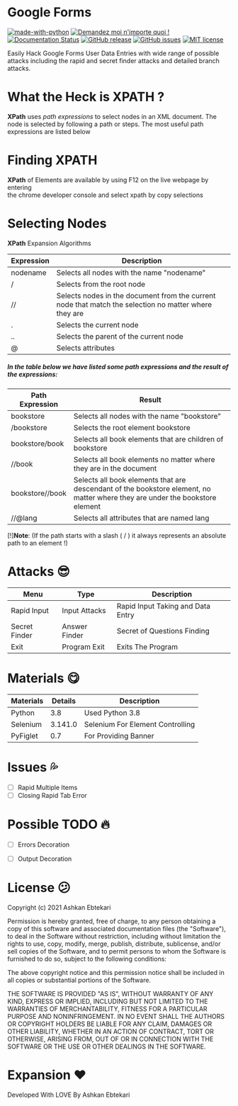 # Google Forms


[![made-with-python](https://img.shields.io/badge/Made%20with-Python-1f425f.svg)](https://www.python.org/)
[![Demandez moi n'importe quoi !](https://img.shields.io/badge/Demandez%20moi-n'%20importe%20quoi-1abc9c.svg)](https://GitHub.com/Naereen/ama.fr)
[![Documentation Status](https://readthedocs.org/projects/ansicolortags/badge/?version=latest)](http://ansicolortags.readthedocs.io/?badge=latest)
[![GitHub release](https://img.shields.io/github/release/Naereen/StrapDown.js.svg)](https://GitHub.com/Naereen/StrapDown.js/releases/)
[![GitHub issues](https://img.shields.io/github/issues/Naereen/StrapDown.js.svg)](https://GitHub.com/Naereen/StrapDown.js/issues/)
[![MIT license](https://img.shields.io/badge/License-MIT-blue.svg)](https://lbesson.mit-license.org/)

Easily Hack Google Forms User Data Entries with wide range of possible <br>
attacks including the rapid and secret finder attacks and detailed branch attacks. <br>

# What the Heck is XPATH ?
**XPath**  uses *path expressions* to select nodes in an XML document. The node is selected by following a path or steps. The most useful path expressions are listed below

# Finding XPATH
**XPath** of Elements are available by using F12 on the live webpage by entering <br>
the chrome developer console and select xpath by copy selections

# Selecting Nodes
**XPath**  Expansion Algorithms

| Expression | Description                                |
| ---------- | ------------------------------------------ |
| nodename	 | Selects all nodes with the name "nodename" |
|    /	     | Selects from the root node                 |
|   //	     | Selects nodes in the document from the current node that match the selection no matter where they are |
|   .	     | Selects the current node                   |
|   ..	     | Selects the parent of the current node     |
|   @	     | Selects attributes                         |

##### In the table below we have listed some path expressions and the result of the expressions:

| Path Expression |	Result |
| --------------- | ------ |
| bookstore       |	Selects all nodes with the name "bookstore" |
| /bookstore      |	Selects the root element bookstore          |
| bookstore/book  |	Selects all book elements that are children of bookstore |
| //book          |	Selects all book elements no matter where they are in the document |
| bookstore//book |	Selects all book elements that are descendant of the bookstore element, no matter where they are under the bookstore element |
| //@lang	      | Selects all attributes that are named lang |

[!]**Note**: (If the path starts with a slash ( / ) it always represents an absolute path to an element !)

# Attacks :sunglasses:

| Menu            | Type           | Description                       |
| --------------- | -------------- | --------------------------------- |
| Rapid Input     | Input Attacks  | Rapid Input Taking and Data Entry |                 |
| Secret Finder   | Answer Finder  | Secret of Questions Finding       |
| Exit            | Program Exit   | Exits The Program                 |

# Materials :yum:

| Materials  | Details     | Description                      |
| ---------- | ----------- | -------------------------------- |
| Python     | 3.8         | Used Python 3.8                  |
| Selenium   | 3.141.0     | Selenium For Element Controlling |
| PyFiglet   | 0.7         | For Providing Banner             |

# Issues :sweat_drops:

- [ ] Rapid Multiple Items
- [ ] Closing Rapid Tab Error

# Possible TODO :fire:

- [ ] Errors Decoration
- [ ] Output Decoration



# License :confused:
Copyright (c) 2021 Ashkan Ebtekari

Permission is hereby granted, free of charge, to any person obtaining a copy
of this software and associated documentation files (the "Software"), to deal
in the Software without restriction, including without limitation the rights
to use, copy, modify, merge, publish, distribute, sublicense, and/or sell
copies of the Software, and to permit persons to whom the Software is
furnished to do so, subject to the following conditions:

The above copyright notice and this permission notice shall be included in all
copies or substantial portions of the Software.

THE SOFTWARE IS PROVIDED "AS IS", WITHOUT WARRANTY OF ANY KIND, EXPRESS OR
IMPLIED, INCLUDING BUT NOT LIMITED TO THE WARRANTIES OF MERCHANTABILITY,
FITNESS FOR A PARTICULAR PURPOSE AND NONINFRINGEMENT. IN NO EVENT SHALL THE
AUTHORS OR COPYRIGHT HOLDERS BE LIABLE FOR ANY CLAIM, DAMAGES OR OTHER
LIABILITY, WHETHER IN AN ACTION OF CONTRACT, TORT OR OTHERWISE, ARISING FROM,
OUT OF OR IN CONNECTION WITH THE SOFTWARE OR THE USE OR OTHER DEALINGS IN THE
SOFTWARE.


# Expansion :heart:
Developed With LOVE By Ashkan Ebtekari
